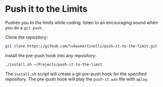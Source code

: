 Push it to the Limits
=====================

Pushes you to the limits while coding: listen to an encouraging sound
when you do a `git push`.

Clone the repository:

```bash
git clone https://github.com/lukasmartinelli/push-it-to-the-limit.git
```

Install the pre-push hook into any repository:

```bash
./install.sh ~/Projects/push-it-to-the-limit
```

The `install.sh` script will create a git pre-push hook for the specified
repository. The pre-push hook will play the `push-it.wav` file with `aplay`.

